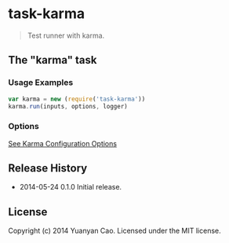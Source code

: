 # task-karma
> Test runner with karma.

## The "karma" task

### Usage Examples

```js
var karma = new (require('task-karma'))
karma.run(inputs, options, logger)
```

### Options

[See Karma Configuration Options](https://github.com/karma-runner/karma/blob/master/docs/config/01-configuration-file.md)

## Release History
* 2014-05-24 0.1.0 Initial release.

## License
Copyright (c) 2014 Yuanyan Cao. Licensed under the MIT license.
